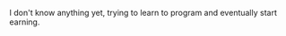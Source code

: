 I don't know anything yet, trying to learn to program and eventually start earning.
<!---
Sad-0-Man/Sad-0-Man is a ✨ special ✨ repository because its `README.md` (this file) appears on your GitHub profile.
You can click the Preview link to take a look at your changes.
--->
